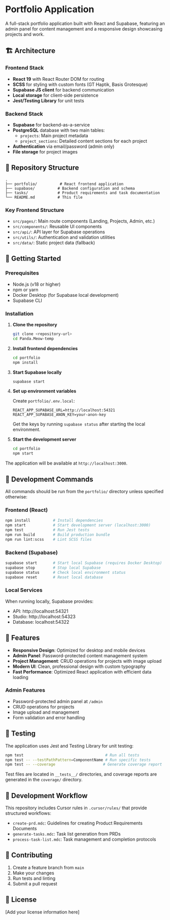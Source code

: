# Portfolio Application

A full-stack portfolio application built with React and Supabase, featuring an admin panel for content management and a responsive design showcasing projects and work.

## 🏗️ Architecture

### Frontend Stack
- **React 19** with React Router DOM for routing
- **SCSS** for styling with custom fonts (GT Haptik, Basis Grotesque)
- **Supabase JS client** for backend communication
- **Local storage** for client-side persistence
- **Jest/Testing Library** for unit tests

### Backend Stack
- **Supabase** for backend-as-a-service
- **PostgreSQL** database with two main tables:
  - `projects`: Main project metadata
  - `project_sections`: Detailed content sections for each project
- **Authentication** via email/password (admin only)
- **File storage** for project images

## 📁 Repository Structure

```
.
├── portfolio/          # React frontend application
├── supabase/          # Backend configuration and schema
├── tasks/             # Product requirements and task documentation
└── README.md          # This file
```

### Key Frontend Structure
- `src/pages/`: Main route components (Landing, Projects, Admin, etc.)
- `src/components/`: Reusable UI components
- `src/api/`: API layer for Supabase operations
- `src/utils/`: Authentication and validation utilities
- `src/data/`: Static project data (fallback)

## 🚀 Getting Started

### Prerequisites
- Node.js (v18 or higher)
- npm or yarn
- Docker Desktop (for Supabase local development)
- Supabase CLI

### Installation

1. **Clone the repository**
   ```bash
   git clone <repository-url>
   cd Panda.Meow-temp
   ```

2. **Install frontend dependencies**
   ```bash
   cd portfolio
   npm install
   ```

3. **Start Supabase locally**
   ```bash
   supabase start
   ```

4. **Set up environment variables**
   
   Create `portfolio/.env.local`:
   ```env
   REACT_APP_SUPABASE_URL=http://localhost:54321
   REACT_APP_SUPABASE_ANON_KEY=your-anon-key
   ```
   
   Get the keys by running `supabase status` after starting the local environment.

5. **Start the development server**
   ```bash
   cd portfolio
   npm start
   ```

The application will be available at `http://localhost:3000`.

## 🔧 Development Commands

All commands should be run from the `portfolio/` directory unless specified otherwise:

### Frontend (React)
```bash
npm install          # Install dependencies
npm start            # Start development server (localhost:3000)
npm test             # Run Jest tests
npm run build        # Build production bundle
npm run lint:scss    # Lint SCSS files
```

### Backend (Supabase)
```bash
supabase start       # Start local Supabase (requires Docker Desktop)
supabase stop        # Stop local Supabase
supabase status      # Check local environment status
supabase reset       # Reset local database
```

### Local Services
When running locally, Supabase provides:
- API: http://localhost:54321
- Studio: http://localhost:54323
- Database: localhost:54322

## 🎨 Features

- **Responsive Design**: Optimized for desktop and mobile devices
- **Admin Panel**: Password-protected content management system
- **Project Management**: CRUD operations for projects with image upload
- **Modern UI**: Clean, professional design with custom typography
- **Fast Performance**: Optimized React application with efficient data loading

### Admin Features
- Password-protected admin panel at `/admin`
- CRUD operations for projects
- Image upload and management
- Form validation and error handling

## 🧪 Testing

The application uses Jest and Testing Library for unit testing:

```bash
npm test                                    # Run all tests
npm test -- --testPathPattern=ComponentName # Run specific tests
npm test -- --coverage                     # Generate coverage report
```

Test files are located in `__tests__/` directories, and coverage reports are generated in the `coverage/` directory.

## 🏢 Development Workflow

This repository includes Cursor rules in `.cursor/rules/` that provide structured workflows:
- `create-prd.mdc`: Guidelines for creating Product Requirements Documents
- `generate-tasks.mdc`: Task list generation from PRDs
- `process-task-list.mdc`: Task management and completion protocols

## 📝 Contributing

1. Create a feature branch from `main`
2. Make your changes
3. Run tests and linting
4. Submit a pull request

## 📄 License

[Add your license information here]
